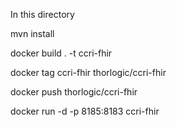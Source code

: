In this directory

mvn install 

docker build . -t ccri-fhir

docker tag ccri-fhir thorlogic/ccri-fhir

docker push thorlogic/ccri-fhir


docker run -d -p 8185:8183 ccri-fhir

